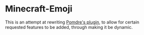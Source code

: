 # Minecraft-Emoji
This is an attempt at rewriting [Pomdre's plugin](https://github.com/Pomdre/Minecraft-Emoji-plugin), to allow for certain requested features to be added, through making it be dynamic.

